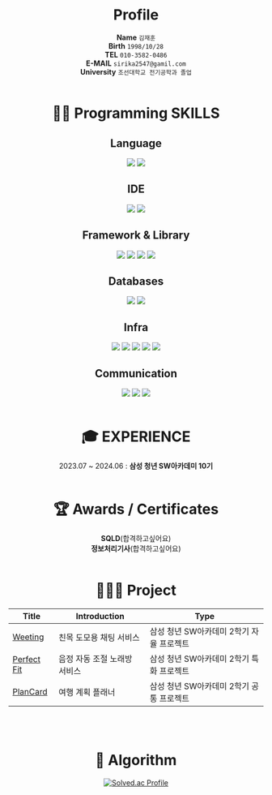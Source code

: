 <div align="center">

# **Profile**
  **Name**         `김재훈`
  <br>
  **Birth**         `1998/10/28`
  <br>
  **TEL**           `010-3582-0486`
  <br>
  **E-MAIL**        `sirika2547@gamil.com`
  <br>
  **University**    `조선대학교 전기공학과 졸업`
  <br><br>


# **👨‍💻 Programming SKILLS**
## **Language**
  <img src="https://img.shields.io/badge/python-3670A0?style=for-the-badge&logo=python&logoColor=ffdd54"/>
  <img src="https://img.shields.io/badge/java-%23ED8B00.svg?style=for-the-badge&logo=openjdk&logoColor=white"/>

## **IDE**
  <img src="https://img.shields.io/badge/IntelliJIDEA-000000.svg?style=for-the-badge&logo=intellij-idea&logoColor=white"/>
  <img src="https://img.shields.io/badge/Visual%20Studio%20Code-0078d7.svg?style=for-the-badge&logo=visual-studio-code&logoColor=white"/>

## **Framework & Library**
  <img src="https://img.shields.io/badge/springboot-6DB33F?style=for-the-badge&logo=springboot&logoColor=white"/>
  <img src="https://img.shields.io/badge/Spring Security-6DB33F?style=for-the-badge&logo=Spring Security&logoColor=white"/>
  <img src="https://img.shields.io/badge/JWT-black?style=for-the-badge&logo=JSON%20web%20tokens"/>
  <img src="https://img.shields.io/badge/Rabbitmq-FF6600?style=for-the-badge&logo=rabbitmq&logoColor=white"/>

## **Databases**
  <img src="https://img.shields.io/badge/MySQL-4479A1?style=for-the-badge&logo=MySQL&logoColor=white"/>
  <img src="https://img.shields.io/badge/Redis-DC382D?style=for-the-badge&logo=Redis&logoColor=white"/>

## **Infra**
  <img src="https://img.shields.io/badge/docker-%230db7ed.svg?style=for-the-badge&logo=docker&logoColor=white"/>
  <img src="https://img.shields.io/badge/jenkins-%232C5263.svg?style=for-the-badge&logo=jenkins&logoColor=white"/>
  <img src="https://img.shields.io/badge/Amazon%20EC2-FF9900?style=for-the-badge&logo=Amazon%20EC2&logoColor=white"/>
  <img src="https://img.shields.io/badge/Ubuntu-E95420?style=for-the-badge&logo=ubuntu&logoColor=white"/>
  <img src="https://img.shields.io/badge/nginx-%23009639.svg?style=for-the-badge&logo=nginx&logoColor=white"/>

## **Communication**
  <img src="https://img.shields.io/badge/Git-F05032?style=for-the-badge&logo=git&logoColor=white"/>
  <img src="https://img.shields.io/badge/Jira-0052CC?style=for-the-badge&logo=jirasoftware&logoColor=white"/>
  <img src="https://img.shields.io/badge/Notion-000000?style=for-the-badge&logo=notion&logoColor=white"/>
<br></br>

# **🎓 EXPERIENCE**
2023.07 ~ 2024.06 : **삼성 청년 SW아카데미 10기**
<br><br>

# **🏆 Awards / Certificates**
**SQLD**(합격하고싶어요)
<br>
**정보처리기사**(합격하고싶어요)
<br><br>

# **👨🏻‍💻 Project**

| Title | Introduction | Type |
| ------------- | ------------- | ------------- |
| <a href="">Weeting</a> | 친목 도모용 채팅 서비스 | 삼성 청년 SW아카데미 2학기 자율 프로젝트 |
| <a href="">Perfect Fit</a> | 음정 자동 조절 노래방 서비스 | 삼성 청년 SW아카데미 2학기 특화 프로젝트 |
| <a href="">PlanCard</a> | 여행 계획 플래너 | 삼성 청년 SW아카데미 2학기 공통 프로젝트 |
<br><br>
# **🔗 Algorithm**

[![Solved.ac Profile](http://mazassumnida.wtf/api/v2/generate_badge?boj=sirika2547)](https://solved.ac/sirika2547/) 


</div>
